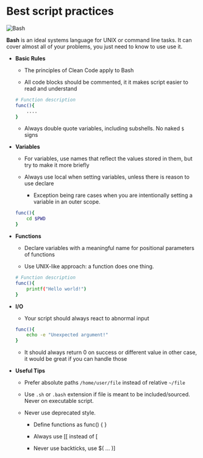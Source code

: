 # Best script practices

![Bash](https://cdn-images-1.medium.com/max/600/1*FEE98iWinlZBYkxBAG8MvA.png)

**Bash** is an ideal systems language for UNIX or command line tasks. It can cover almost all of your problems, you just need to know to use use it.

* **Basic Rules**

  * The principles of Clean Code apply to Bash

  * All code blocks should be commented, it it makes script easier to read and understand

  ```bash
  # Function description
  func(){
      ....
  }
  ```

  * Always double quote variables, including subshells. No naked `$` signs

* **Variables**
  
  * For variables, use names that reflect the values stored in them, but try to make it more briefly

  * Always use local when setting variables, unless there is reason to use declare

    * Exception being rare cases when you are intentionally setting a variable in an outer scope.

  ```bash
  func(){
      cd $PWD
  }
  ```

* **Functions**

  * Declare variables with a meaningful name for positional parameters of functions

  * Use UNIX-like approach: a function does one thing.

  ```bash
  # Function description
  func(){
      printf("Hello world!")
  }
  ```

* **I/O**

  * Your script should always react to abnormal input

  ```bash
  func(){
      echo -e "Unexpected argument!"
  }
  ```

  * It should always return 0 on success or different value in other case, it would be great if you can handle those

* **Useful Tips**
  
  * Prefer absolute paths `/home/user/file` instead of relative `~/file`

  * Use `.sh` or `.bash` extension if file is meant to be included/sourced. Never on executable script.

  * Never use deprecated style.

    * Define functions as func() { }

    * Always use [[ instead of [

    * Never use backticks, use $( ... )]